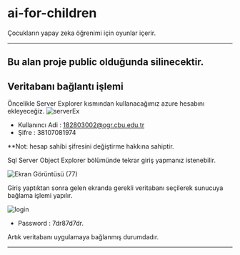 # ai-for-children
Çocukların yapay zeka öğrenimi için oyunlar içerir.



----------------------------------------------
## Bu alan proje public olduğunda silinecektir.

## Veritabanı bağlantı işlemi

Öncelikle Server Explorer kısmından kullanacağımız azure hesabını ekleyeceğiz.
![serverEx](https://user-images.githubusercontent.com/48556212/78459300-ad35bd00-76c0-11ea-856d-46de0665b9fc.PNG)

- Kullanıncı Adi : 182803002@ogr.cbu.edu.tr
- Şifre : 38107081974

**Not: hesap sahibi şifresini değiştirme hakkına sahiptir.


Sql Server Object Explorer bölümünde tekrar giriş yapmanız istenebilir.

![Ekran Görüntüsü (77)](https://user-images.githubusercontent.com/48556212/78459414-714f2780-76c1-11ea-9285-3783c6a0f33f.png)

Giriş yaptıktan sonra gelen ekranda gerekli veritabanı seçilerek sunucuya bağlama işlemi yapılır.

![login](https://user-images.githubusercontent.com/48556212/78459443-b4a99600-76c1-11ea-91f8-fb2c353a394d.PNG)

- Password : 7dr87d7dr.

Artık veritabanı uygulamaya bağlanmış durumdadır.

----------------------------------------------
